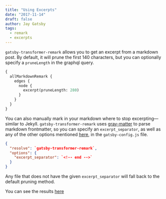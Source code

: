 ```yaml
---
title: "Using Excerpts"
date: "2017-11-14"
draft: false
author: Jay Gatsby
tags:
  - remark
  - excerpts
---
```


`gatsby-transformer-remark` allows you to get an excerpt from a markdown post. By default, it will prune the first 140 characters, but you can optionally specify a `pruneLength` in the graphql query.

```graphql
{
  allMarkdownRemark {
    edges {
      node {
        excerpt(pruneLength: 280)
      }
    }
  }
}
```

You can also manually mark in your markdown where to stop excerpting—similar to Jekyll. `gatsby-transformer-remark` uses [gray-matter](https://github.com/jonschlinkert/gray-matter) to parse markdown frontmatter, so you can specify an `excerpt_separator`, as well as any of the other options mentioned [here](https://github.com/jonschlinkert/gray-matter#options), in the `gatsby-config.js` file.

```json
{
  "resolve": `gatsby-transformer-remark`,
  "options": {
    "excerpt_separator": `<!-- end -->`
  }
}
```

Any file that does not have the given `excerpt_separator` will fall back to the default pruning method.

You can see the results [here](/excerpt-example)
